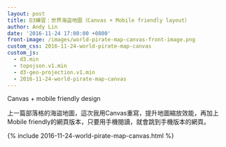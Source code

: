 ```yaml
---
layout: post
title: D3練習：世界海盜地圖（Canvas + Mobile friendly layout）
author: Andy Lin
date: '2016-11-24 17:00:00 +0800'
front-image: /images/world-pirate-map-canvas-front-image.png
custom_css: 2016-11-24-world-pirate-map-canvas
custom_js:
  - d3.min
  - topojson.v1.min
  - d3-geo-projection.v1.min
  - 2016-11-24-world-pirate-map-canvas
---
```


Canvas + mobile friendly design

<!-- more -->

上一篇部落格的海盜地圖，這次我用Canvas重寫，提升地圖縮放效能，再加上Mobile friendly的網頁版本，只要用手機閱讀，就會跳到手機版本的網頁。

{% include 2016-11-24-world-pirate-map-canvas.html %}
